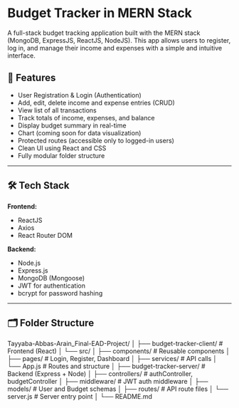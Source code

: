# Budget Tracker in MERN Stack

A full-stack budget tracking application built with the MERN stack (MongoDB, ExpressJS, ReactJS, NodeJS). This app allows users to register, log in, and manage their income and expenses with a simple and intuitive interface.

## 🚀 Features

- User Registration & Login (Authentication)
- Add, edit, delete income and expense entries (CRUD)
- View list of all transactions
- Track totals of income, expenses, and balance
- Display budget summary in real-time
- Chart (coming soon for data visualization)
- Protected routes (accessible only to logged-in users)
- Clean UI using React and CSS
- Fully modular folder structure

---

## 🛠️ Tech Stack

**Frontend:**  
- ReactJS  
- Axios  
- React Router DOM

**Backend:**  
- Node.js  
- Express.js  
- MongoDB (Mongoose)  
- JWT for authentication  
- bcrypt for password hashing

---

## 🗂️ Folder Structure

Tayyaba-Abbas-Arain_Final-EAD-Project/
│
├── budget-tracker-client/ # Frontend (React)
│ └── src/
│ ├── components/ # Reusable components
│ ├── pages/ # Login, Register, Dashboard
│ ├── services/ # API calls
│ └── App.js # Routes and structure
│
├── budget-tracker-server/ # Backend (Express + Node)
│ ├── controllers/ # authController, budgetController
│ ├── middleware/ # JWT auth middleware
│ ├── models/ # User and Budget schemas
│ ├── routes/ # API route files
│ └── server.js # Server entry point
│
└── README.md
